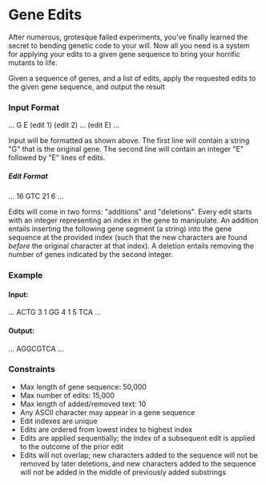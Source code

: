 # Gene Edits
After numerous, grotesque failed experiments, you've finally learned the secret to bending genetic code to your will. Now all you need is a system for applying your edits to a given gene sequence to bring your horrific mutants to life.

Given a sequence of genes, and a list of edits, apply the requested edits to the given gene sequence, and output the result

### Input Format
...
G
E
(edit 1)
(edit 2)
...
(edit E)
...

Input will be formatted as shown above. The first line will contain a string "G" that is the original gene. The second line will contain an integer "E" followed by "E" lines of edits.

##### Edit Format
...
16 GTC
21 6
...

Edits will come in two forms: "additions" and "deletions". Every edit starts with an integer representing an index in the gene to manipulate. An addition entails inserting the following gene segment (a string) into the gene sequence at the provided index (such that the new characters are found *before* the original character at that index). A deletion entails removing the number of genes indicated by the second integer.

### Example 
#### Input:
...
ACTG
3
1 GG
4 1
5 TCA
...
#### Output:
...
AGGCGTCA
...

### Constraints
* Max length of gene sequence: 50,000
* Max number of edits: 15,000
* Max length of added/removed text: 10
* Any ASCII character may appear in a gene sequence
* Edit indexes are unique
* Edits are ordered from lowest index to highest index
* Edits are applied sequentially; the index of a subsequent edit is applied to the outcome of the prior edit
* Edits will not overlap; new characters added to the sequence will not be removed by later deletions, and new characters added to the sequence will not be added in the middle of previously added substrings
